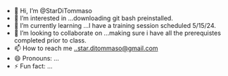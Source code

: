 - 👋 Hi, I’m @StarDiTommaso
- 👀 I’m interested in ...downloading git bash preinstalled.
- 🌱 I’m currently learning ...I have a training session scheduled 5/15/24.
- 💞️ I’m looking to collaborate on ...making sure i have all the prerequistes completed prior to class.
- 📫 How to reach me ..star.ditommaso@gmail.com
- 😄 Pronouns: ...
- ⚡ Fun fact: ...

<!---
StarDiTommaso/StarDiTommaso is a ✨ special ✨ repository because its `README.md` (this file) appears on your GitHub profile.
You can click the Preview link to take a look at your changes.
--->
